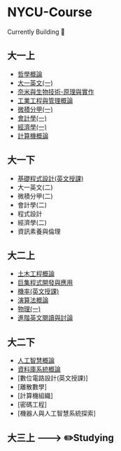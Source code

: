 # NYCU-Course
Currently Building 🔨

## 大一上

- [哲學概論][1.1]
- [大一英文(一)][1.2]
- [奈米與生物技術-原理與實作][1.3]
- [工業工程與管理概論][1.4]
- [微積分甲(一)][1.5]
- [會計學(一)][1.6]
- [經濟學(一)][1.7]
- [計算機概論][1.8]

[1.1]:https://github.com/hankshyu/NYCU-Course/blob/main/Courses/semester%201/哲學概論.md
[1.2]:https://github.com/hankshyu/NYCU-Course/blob/main/Courses/semester%201/大一英文(一).md
[1.3]:https://github.com/hankshyu/NYCU-Course/blob/main/Courses/semester%201/奈米與生物技術-原理與實作.md
[1.4]:https://github.com/hankshyu/NYCU-Course/blob/main/Courses/semester%201/工業工程與管理概論.md
[1.5]:https://github.com/hankshyu/NYCU-Course/blob/main/Courses/semester%201/微積分甲(一).md
[1.6]:https://github.com/hankshyu/NYCU-Course/blob/main/Courses/semester%201/會計學(一).md
[1.7]:https://github.com/hankshyu/NYCU-Course/blob/main/Courses/semester%201/經濟學(一).md
[1.8]:https://github.com/hankshyu/NYCU-Course/blob/main/Courses/semester%201/計算機概論.md

## 大一下

- [基礎程式設計(英文授課)][2.1]
- 大一英文(二)
- 微積分甲(二)
- 會計學(二)
- 程式設計
- 經濟學(二)
- 資訊素養與倫理

[2.1]:https://github.com/hankshyu/NYCU-Course/blob/main/Courses/semester%202/基礎程式設計(英文授課).md
[2.2]:https://github.com/hankshyu/NYCU-Course/blob/main/Courses/semester%202/大一英文(二).md
[2.3]:https://github.com/hankshyu/NYCU-Course/blob/main/Courses/semester%202/微積分甲(二).md
[2.4]:https://github.com/hankshyu/NYCU-Course/blob/main/Courses/semester%202/會計學(二).md
[2.5]:https://github.com/hankshyu/NYCU-Course/blob/main/Courses/semester%202/程式設計.md
[2.6]:https://github.com/hankshyu/NYCU-Course/blob/main/Courses/semester%202/經濟學(二).md
[2.7]:https://github.com/hankshyu/NYCU-Course/blob/main/Courses/semester%202/資訊素養與倫理.md


## 大二上

- [土木工程概論][3.1]
- [巨集程式開發與應用][3.2]
- [機率(英文授課)][3.3]
- [演算法概論][3.4]
- [物理(一)][3.5]
- [進階英文閱讀與討論][3.6]

[3.1]:https://github.com/hankshyu/NYCU-Course/blob/main/Courses/semester%203/土木工程概論.md
[3.2]:https://github.com/hankshyu/NYCU-Course/blob/main/Courses/semester%203/巨集程式開發與應用.md
[3.3]:https://github.com/hankshyu/NYCU-Course/blob/main/Courses/semester%203/機率(英文授課).md
[3.4]:https://github.com/hankshyu/NYCU-Course/blob/main/Courses/semester%203/演算法概論.md
[3.5]:https://github.com/hankshyu/NYCU-Course/blob/main/Courses/semester%203/物理(一).md
[3.6]:https://github.com/hankshyu/NYCU-Course/blob/main/Courses/semester%203/進階英文閱讀與討論.md

## 大二下
- [人工智慧概論][4.1]
- [資料庫系統概論][4.2]
- [數位電路設計(英文授課)] 
- [離散數學] 
- [計算機組織] 
- [密碼工程] 
- [機器人與人工智慧系統探索] 

[4.1]:https://github.com/hankshyu/NYCU-Course/blob/main/Courses/semester%204/人工智慧概論.md
[4.2]:https://github.com/hankshyu/NYCU-Course/blob/main/Courses/semester%204/資料庫系統概論.md
[4.3]:https://github.com/hankshyu/NYCU-Course/blob/main/Courses/semester%204/數位電路設計(英文授課).md
[4.4]:https://github.com/hankshyu/NYCU-Course/blob/main/Courses/semester%204/離散數學.md
[4.5]:https://github.com/hankshyu/NYCU-Course/blob/main/Courses/semester%204/計算機組織.md
[4.6]:https://github.com/hankshyu/NYCU-Course/blob/main/Courses/semester%204/密碼工程.md
[4.7]:https://github.com/hankshyu/NYCU-Course/blob/main/Courses/semester%204/機器人與人工智慧系統探索.md

## 大三上 ---> ✏️Studying


